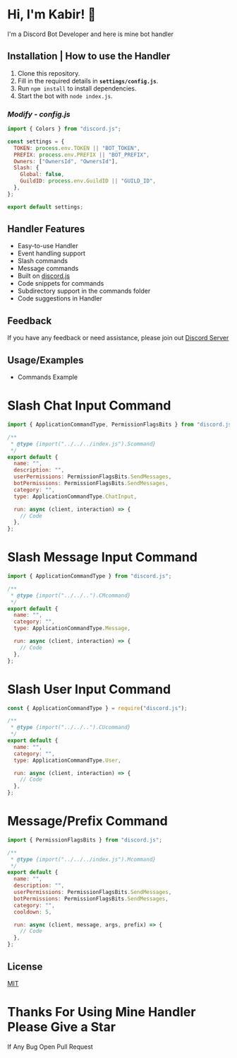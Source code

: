 # Hi, I'm Kabir! 👋

I'm a Discord Bot Developer and here is mine bot handler

## Installation | How to use the Handler

1. Clone this repository.
2. Fill in the required details in **`settings/config.js`**.
3. Run `npm install` to install dependencies.
4. Start the bot with `node index.js`.

### _Modify - config.js_

```js
import { Colors } from "discord.js";

const settings = {
  TOKEN: process.env.TOKEN || "BOT_TOKEN",
  PREFIX: process.env.PREFIX || "BOT_PREFIX",
  Owners: ["OwnersId", "OwnersId"],
  Slash: {
    Global: false,
    GuildID: process.env.GuildID || "GUILD_ID",
  },
};

export default settings;
```

## Handler Features

- Easy-to-use Handler
- Event handling support
- Slash commands
- Message commands
- Built on [discord.js](https://discord.js.org/#/)
- Code snippets for commands
- Subdirectory support in the commands folder
- Code suggestions in Handler

## Feedback

If you have any feedback or need assistance, please join out [Discord Server](https://discord.gg/PcUVWApWN3)

## Usage/Examples

- Commands Example

# Slash Chat Input Command

```js
import { ApplicationCommandType, PermissionFlagsBits } from "discord.js";

/**
 * @type {import("../../../index.js").Scommand}
 */
export default {
  name: "",
  description: "",
  userPermissions: PermissionFlagsBits.SendMessages,
  botPermissions: PermissionFlagsBits.SendMessages,
  category: "",
  type: ApplicationCommandType.ChatInput,

  run: async (client, interaction) => {
    // Code
  },
};
```

# Slash Message Input Command

```js
import { ApplicationCommandType } from "discord.js";

/**
 * @type {import("../../..").CMcommand}
 */
export default {
  name: "",
  category: "",
  type: ApplicationCommandType.Message,

  run: async (client, interaction) => {
    // Code
  },
};
```

# Slash User Input Command

```js
const { ApplicationCommandType } = require("discord.js");

/**
 * @type {import("../../..").CUcommand}
 */
export default {
  name: "",
  category: "",
  type: ApplicationCommandType.User,

  run: async (client, interaction) => {
    // Code
  },
};
```

# Message/Prefix Command

```js
import { PermissionFlagsBits } from "discord.js";

/**
 * @type {import("../../../index.js").Mcommand}
 */
export default {
  name: "",
  description: "",
  userPermissions: PermissionFlagsBits.SendMessages,
  botPermissions: PermissionFlagsBits.SendMessages,
  category: "",
  cooldown: 5,

  run: async (client, message, args, prefix) => {
    // Code
  },
};
```

## License

[MIT](https://choosealicense.com/licenses/mit/)
<br/>

# Thanks For Using Mine Handler Please Give a Star

If Any Bug Open Pull Request
